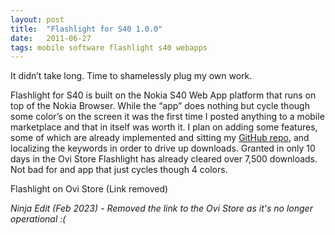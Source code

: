```yaml
---
layout: post
title:  "Flashlight for S40 1.0.0"
date:   2011-06-27
tags: mobile software flashlight s40 webapps
---
```

It didn’t take long. Time to shamelessly plug my own work.

Flashlight for S40 is built on the Nokia S40 Web App platform that runs on top of the Nokia Browser. While the “app” does nothing but cycle though some color’s on the screen it was the first time I posted anything to a mobile marketplace and that in itself was worth it. I plan on adding some features, some of which are already implemented and sitting my [GitHub repo](https://github.com/tomarra/S40_Flashlight), and localizing the keywords in order to drive up downloads. Granted in only 10 days in the Ovi Store Flashlight has already cleared over 7,500 downloads. Not bad for and app that just cycles though 4 colors.

Flashlight on Ovi Store (Link removed)

*Ninja Edit (Feb 2023) - Removed the link to the Ovi Store as it's no longer operational :(*
